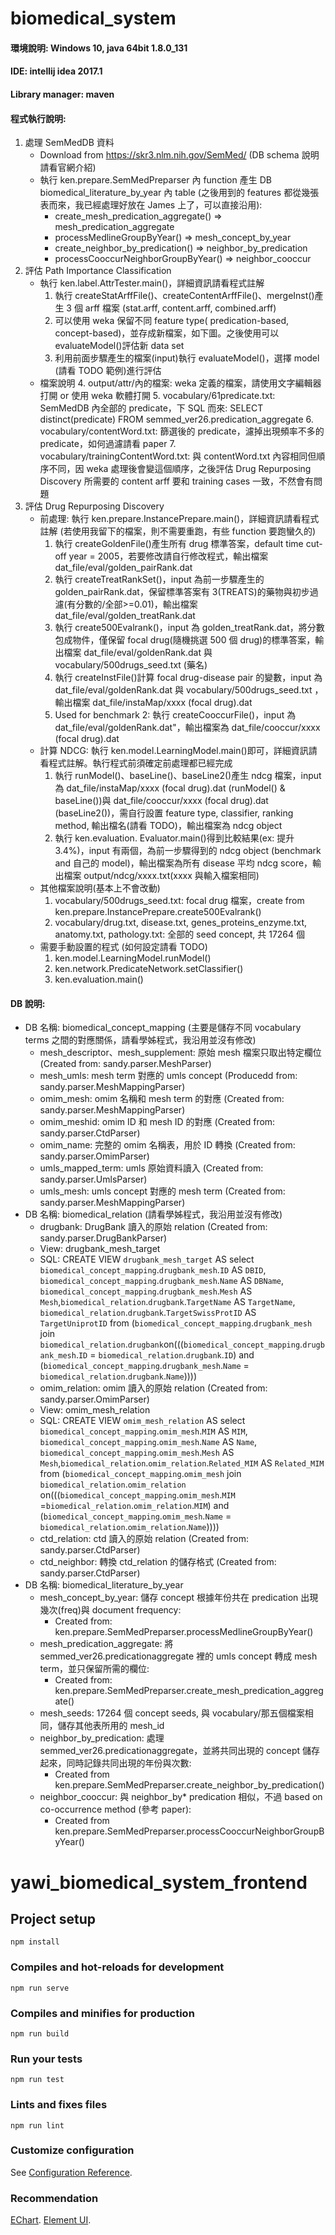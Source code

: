 # biomedical_system

#### 環境說明: Windows 10, java 64bit 1.8.0_131

#### IDE: intellij idea 2017.1

#### Library manager: maven

#### 程式執行說明:

1. 處理 SemMedDB 資料
   - Download from https://skr3.nlm.nih.gov/SemMed/ (DB schema 說明請看官網介紹)
   - 執行 ken.prepare.SemMedPreparser 內 function 產生 DB biomedical_literature_by_year 內 table (之後用到的 features 都從幾張表而來，我已經處理好放在 James 上了，可以直接沿用):
     - create_mesh_predication_aggregate() => mesh_predication_aggregate
     - processMedlineGroupByYear() => mesh_concept_by_year
     - create_neighbor_by_predication() => neighbor_by_predication
     - processCooccurNeighborGroupByYear() => neighbor_cooccur
2. 評估 Path Importance Classification
   - 執行 ken.label.AttrTester.main()，詳細資訊請看程式註解
     1. 執行 createStatArffFile()、createContentArffFile()、mergeInst()產生 3 個 arff 檔案 (stat.arff, content.arff, combined.arff)
     2. 可以使用 weka 保留不同 feature type( predication-based, concept-based)，並存成新檔案，如下圖。之後使用可以 evaluateModel()評估新 data set
     3. 利用前面步驟產生的檔案(input)執行 evaluateModel()，選擇 model (請看 TODO 範例)進行評估
   - 檔案說明 4. output/attr/內的檔案: weka 定義的檔案，請使用文字編輯器打開 or 使用 weka 軟體打開 5. vocabulary/61predicate.txt: SemMedDB 內全部的 predicate，下 SQL 而來: SELECT distinct(predicate) FROM semmed_ver26.predication_aggregate 6. vocabulary/contentWord.txt: 篩選後的 predicate，濾掉出現頻率不多的 predicate，如何過濾請看 paper 7. vocabulary/trainingContentWord.txt: 與 contentWord.txt 內容相同但順序不同，因 weka 處理後會變這個順序，之後評估 Drug Repurposing Discovery 所需要的 content arff 要和 training cases 一致，不然會有問題
3. 評估 Drug Repurposing Discovery
   - 前處理: 執行 ken.prepare.InstancePrepare.main()，詳細資訊請看程式註解 (若使用我留下的檔案，則不需要重跑，有些 function 要跑蠻久的)
     1. 執行 createGoldenFile()產生所有 drug 標準答案，default time cut-off year = 2005，若要修改請自行修改程式，輸出檔案 dat_file/eval/golden_pairRank.dat
     2. 執行 createTreatRankSet()，input 為前一步驟產生的 golden_pairRank.dat，保留標準答案有 3(TREATS)的藥物與初步過濾(有分數的/全部>=0.01)，輸出檔案 dat_file/eval/golden_treatRank.dat
     3. 執行 create500Evalrank()，input 為 golden_treatRank.dat，將分數包成物件，僅保留 focal drug(隨機挑選 500 個 drug)的標準答案，輸出檔案 dat_file/eval/goldenRank.dat 與 vocabulary/500drugs_seed.txt (藥名)
     4. 執行 createInstFile()計算 focal drug-disease pair 的變數，input 為 dat_file/eval/goldenRank.dat 與 vocabulary/500drugs_seed.txt ，輸出檔案 dat_file/instaMap/xxxx (focal drug).dat
     5. Used for benchmark 2: 執行 createCooccurFile()，input 為 dat_file/eval/goldenRank.dat"，輸出檔案為 dat_file/cooccur/xxxx (focal drug).dat
   - 計算 NDCG: 執行 ken.model.LearningModel.main()即可，詳細資訊請看程式註解。執行程式前須確定前處理都已經完成
     1. 執行 runModel()、baseLine()、baseLine2()產生 ndcg 檔案，input 為 dat_file/instaMap/xxxx (focal drug).dat (runModel() & baseLine())與 dat_file/cooccur/xxxx (focal drug).dat (baseLine2())，需自行設置 feature type, classifier, ranking method, 輸出檔名(請看 TODO)，輸出檔案為 ndcg object
     2. 執行 ken.evaluation. Evaluator.main()得到比較結果(ex: 提升 3.4%)，input 有兩個，為前一步驟得到的 ndcg object (benchmark and 自己的 model)，輸出檔案為所有 disease 平均 ndcg score，輸出檔案 output/ndcg/xxxx.txt(xxxx 與輸入檔案相同)
   - 其他檔案說明(基本上不會改動)
     1. vocabulary/500drugs_seed.txt: focal drug 檔案，create from ken.prepare.InstancePrepare.create500Evalrank()
     2. vocabulary/drug.txt, disease.txt, genes_proteins_enzyme.txt, anatomy.txt, pathology.txt: 全部的 seed concept, 共 17264 個
   - 需要手動設置的程式 (如何設定請看 TODO)
     1. ken.model.LearningModel.runModel()
     2. ken.network.PredicateNetwork.setClassifier()
     3. ken.evaluation.main()

#### DB 說明:

- DB 名稱: biomedical_concept_mapping (主要是儲存不同 vocabulary terms 之間的對應關係，請看學姊程式，我沿用並沒有修改)
  - mesh_descriptor、mesh_supplement: 原始 mesh 檔案只取出特定欄位(Created from: sandy.parser.MeshParser)
  - mesh_umls: mesh term 對應的 umls concept (Producedd from: sandy.parser.MeshMappingParser)
  - omim_mesh: omim 名稱和 mesh term 的對應 (Created from: sandy.parser.MeshMappingParser)
  - omim_meshid: omim ID 和 mesh ID 的對應 (Created from: sandy.parser.CtdParser)
  - omim_name: 完整的 omim 名稱表，用於 ID 轉換 (Created from: sandy.parser.OmimParser)
  - umls_mapped_term: umls 原始資料讀入 (Created from: sandy.parser.UmlsParser)
  - umls_mesh: umls concept 對應的 mesh term (Created from: sandy.parser.MeshMappingParser)
- DB 名稱: biomedical_relation (請看學姊程式，我沿用並沒有修改)
  - drugbank: DrugBank 讀入的原始 relation (Created from: sandy.parser.DrugBankParser)
  - View: drugbank_mesh_target
  - SQL: CREATE VIEW `drugbank_mesh_target` AS select `biomedical_concept_mapping`.`drugbank_mesh`.`ID` AS `DBID`, `biomedical_concept_mapping`.`drugbank_mesh`.`Name` AS `DBName`, `biomedical_concept_mapping`.`drugbank_mesh`.`Mesh` AS `Mesh`,`biomedical_relation`.`drugbank`.`TargetName` AS `TargetName`, `biomedical_relation`.`drugbank`.`TargetSwissProtID` AS `TargetUniprotID` from (`biomedical_concept_mapping`.`drugbank_mesh` join `biomedical_relation`.`drugbank`on(((`biomedical_concept_mapping`.`drugbank_mesh`.`ID` = `biomedical_relation`.`drugbank`.`ID`) and (`biomedical_concept_mapping`.`drugbank_mesh`.`Name` = `biomedical_relation`.`drugbank`.`Name`))))
  - omim_relation: omim 讀入的原始 relation (Created from: sandy.parser.OmimParser)
  - View: omim_mesh_relation
  - SQL: CREATE VIEW `omim_mesh_relation` AS select `biomedical_concept_mapping`.`omim_mesh`.`MIM` AS `MIM`, `biomedical_concept_mapping`.`omim_mesh`.`Name` AS `Name`, `biomedical_concept_mapping`.`omim_mesh`.`Mesh` AS `Mesh`,`biomedical_relation`.`omim_relation`.`Related_MIM` AS `Related_MIM` from (`biomedical_concept_mapping`.`omim_mesh` join `biomedical_relation`.`omim_relation` on(((`biomedical_concept_mapping`.`omim_mesh`.`MIM` =`biomedical_relation`.`omim_relation`.`MIM`) and (`biomedical_concept_mapping`.`omim_mesh`.`Name` = `biomedical_relation`.`omim_relation`.`Name`))))
  - ctd_relation: ctd 讀入的原始 relation (Created from: sandy.parser.CtdParser)
  - ctd_neighbor: 轉換 ctd_relation 的儲存格式 (Created from: sandy.parser.CtdParser)
- DB 名稱: biomedical_literature_by_year
  - mesh_concept_by_year: 儲存 concept 根據年份共在 predication 出現幾次(freq)與 document frequency:
    - Created from: ken.prepare.SemMedPreparser.processMedlineGroupByYear()
  - mesh_predication_aggregate: 將 semmed_ver26.predicationaggregate 裡的 umls concept 轉成 mesh term，並只保留所需的欄位:
    - Created from: ken.prepare.SemMedPreparser.create_mesh_predication_aggregate()
  - mesh_seeds: 17264 個 concept seeds, 與 vocabulary/那五個檔案相同，儲存其他表所用的 mesh_id
  - neighbor_by_predication: 處理 semmed_ver26.predicationaggregate，並將共同出現的 concept 儲存起來，同時記錄共同出現的年份與次數:
    - Created from ken.prepare.SemMedPreparser.create_neighbor_by_predication()
  - neighbor_cooccur: 與 neighbor_by\* predication 相似，不過 based on co-occurrence method (參考 paper):
    - Created from ken.prepare.SemMedPreparser.processCooccurNeighborGroupByYear()


# yawi_biomedical_system_frontend

## Project setup
```
npm install
```

### Compiles and hot-reloads for development
```
npm run serve
```

### Compiles and minifies for production
```
npm run build
```

### Run your tests
```
npm run test
```

### Lints and fixes files
```
npm run lint
```

### Customize configuration
See [Configuration Reference](https://cli.vuejs.org/config/).

### Recommendation
[EChart](https://echarts.apache.org/zh/index.html).
[Element UI](https://element.eleme.io/#/zh-CN/component/layout).


